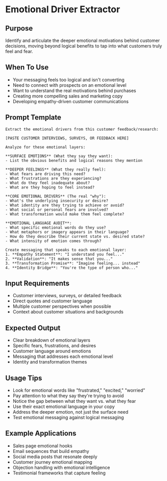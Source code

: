 # Emotional Driver Extractor

## Purpose
Identify and articulate the deeper emotional motivations behind customer decisions, moving beyond logical benefits to tap into what customers truly feel and fear.

## When To Use
- Your messaging feels too logical and isn't converting
- Need to connect with prospects on an emotional level
- Want to understand the real motivations behind purchases
- Creating more compelling sales and marketing copy
- Developing empathy-driven customer communications

## Prompt Template

```
Extract the emotional drivers from this customer feedback/research:

[PASTE CUSTOMER INTERVIEWS, SURVEYS, OR FEEDBACK HERE]

Analyze for these emotional layers:

**SURFACE EMOTIONS** (What they say they want):
- List the obvious benefits and logical reasons they mention

**DEEPER FEELINGS** (What they really feel):
- What fears are driving this need?
- What frustrations are they experiencing?
- What do they feel inadequate about?
- What are they hoping to feel instead?

**CORE EMOTIONAL DRIVERS** (The real "why"):
- What's the underlying insecurity or desire?
- What identity are they trying to achieve or avoid?
- What social or personal fears are involved?
- What transformation would make them feel complete?

**EMOTIONAL LANGUAGE AUDIT**:
- What specific emotional words do they use?
- What metaphors or imagery appears in their language?
- How do they describe their current state vs. desired state?
- What intensity of emotion comes through?

Create messaging that speaks to each emotional layer:
1. **Empathy Statement**: "I understand you feel..."
2. **Validation**: "It makes sense that you..."
3. **Transformation Promise**: "Imagine feeling... instead"
4. **Identity Bridge**: "You're the type of person who..."
```

## Input Requirements
- Customer interviews, surveys, or detailed feedback
- Direct quotes and customer language
- Multiple customer perspectives when possible
- Context about customer situations and backgrounds

## Expected Output
- Clear breakdown of emotional layers
- Specific fears, frustrations, and desires
- Customer language around emotions
- Messaging that addresses each emotional level
- Identity and transformation themes

## Usage Tips
- Look for emotional words like "frustrated," "excited," "worried"
- Pay attention to what they say they're trying to avoid
- Notice the gap between what they want vs. what they fear
- Use their exact emotional language in your copy
- Address the deeper emotion, not just the surface need
- Test emotional messaging against logical messaging

## Example Applications
- Sales page emotional hooks
- Email sequences that build empathy
- Social media posts that resonate deeply
- Customer journey emotional mapping
- Objection handling with emotional intelligence
- Testimonial frameworks that capture feeling